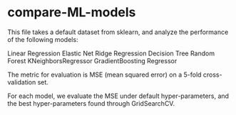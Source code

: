 # compare-ML-models

This file takes a default dataset from sklearn, and analyze the performance of the following models:

Linear Regression
Elastic Net
Ridge Regression
Decision Tree
Random Forest
KNeighborsRegressor
GradientBoosting Regressor

The metric for evaluation is MSE (mean squared error) on a 5-fold cross-validation set.

For each model, we evaluate the MSE under default hyper-parameters, and the best hyper-parameters found through GridSearchCV. 
